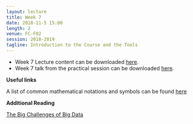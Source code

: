 ```yaml
---
layout: lecture
title: Week 7
date: 2018-11-5 15:00
length: 2
venue: FC-F02
session: 2018-2019
tagline: Introduction to the Course and the Tools
---
```


* Week 7 Lecture content can be downloaded [here](http://opendsi.cc/bioinformatics/assets/Lecture_Wk7.pdf).
* Week 7 talk from the practical session can be downloaded [here](http://opendsi.cc/bioinformatics/assets/CoCalcCloud_BMS353.pdf).


**Useful links**

A list of common mathematical notations and symbols can be found [here](https://en.wikipedia.org/wiki/List_of_mathematical_symbols)

**Additional Reading**

[The Big Challenges of Big Data](http://opendsi.cc/bioinformatics/assets/Big_Data_Biology.pdf)
